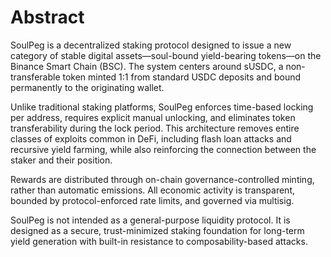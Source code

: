 # Abstract

SoulPeg is a decentralized staking protocol designed to issue a new category of stable digital assets—soul-bound yield-bearing tokens—on the Binance Smart Chain (BSC). The system centers around sUSDC, a non-transferable token minted 1:1 from standard USDC deposits and bound permanently to the originating wallet.

Unlike traditional staking platforms, SoulPeg enforces time-based locking per address, requires explicit manual unlocking, and eliminates token transferability during the lock period. This architecture removes entire classes of exploits common in DeFi, including flash loan attacks and recursive yield farming, while also reinforcing the connection between the staker and their position.

Rewards are distributed through on-chain governance-controlled minting, rather than automatic emissions. All economic activity is transparent, bounded by protocol-enforced rate limits, and governed via multisig.

SoulPeg is not intended as a general-purpose liquidity protocol. It is designed as a secure, trust-minimized staking foundation for long-term yield generation with built-in resistance to composability-based attacks.
